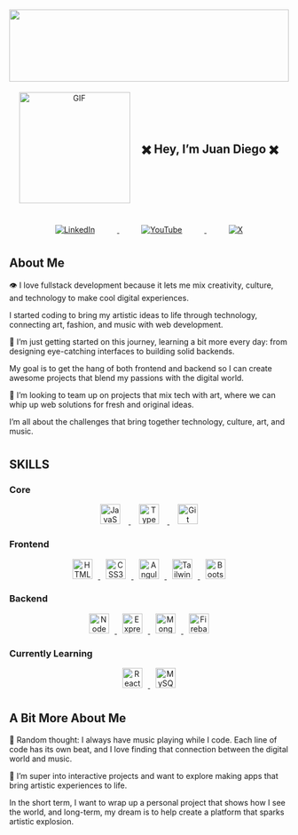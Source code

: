 # <img src="https://i.giphy.com/media/v1.Y2lkPTc5MGI3NjExbmE1OXU5bHo5cGNhNHc4MDExZHVldnl1M2lsZ2w1eXVqM3lwc2UyNyZlcD12MV9pbnRlcm5hbF9naWZfYnlfaWQmY3Q9Zw/ebkfIyR4vM9ry/giphy.gif" width="100%" height="130" />

<div align="center" style="display: flex; align-items: center; justify-content: center;">
  <img src="https://i.giphy.com/media/v1.Y2lkPTc5MGI3NjExNnYyeDFxdDQzcmo2N2I2d3ExYTl2Mm5zdWI4NTlxZDkxajBmdmVtdSZlcD12MV9pbnRlcm5hbF9naWZfYnlfaWQmY3Q9cw/5eLDrEaRGHegx2FeF2/giphy.gif" alt="GIF" style="width:200px; height:200px; margin-right: 20px;" />
  <h2 style="margin: ;">✖️ Hey, I’m Juan Diego ✖️</h2>
</div>

#
<div align="center">
  <a href="https://www.linkedin.com/in/juanjuandii/">
    <img src="https://img.shields.io/badge/linkedin-%230077B5.svg?style=for-the-badge&logo=linkedin&logoColor=white" alt="LinkedIn" style="margin: 0 40px;"/>
  </a>
  <a href="https://www.youtube.com/@JuanJuanDii">
    <img src="https://img.shields.io/badge/YouTube-%23FF0000.svg?style=for-the-badge&logo=YouTube&logoColor=white" alt="YouTube" style="margin: 0 40px;"/>
  </a>
  <a href="https://x.com/JuandiDev">
    <img src="https://img.shields.io/badge/X-%23000000.svg?style=for-the-badge&logo=X&logoColor=white" alt="X" style="margin: 0 40px;"/>
  </a>
</div>

#
## About Me
👁️ I love fullstack development because it lets me mix creativity, culture, and technology to make cool digital experiences.

I started coding to bring my artistic ideas to life through technology, connecting art, fashion, and music with web development.

🎯 I’m just getting started on this journey, learning a bit more every day: from designing eye-catching interfaces to building solid backends.

My goal is to get the hang of both frontend and backend so I can create awesome projects that blend my passions with the digital world.

🔗 I’m looking to team up on projects that mix tech with art, where we can whip up web solutions for fresh and original ideas.

I’m all about the challenges that bring together technology, culture, art, and music.

#

## SKILLS

### Core
<p align="center">
  <a href="https://developer.mozilla.org/en-US/docs/Web/JavaScript" target="_blank" rel="noreferrer">
    <img src="https://raw.githubusercontent.com/danielcranney/readme-generator/main/public/icons/skills/javascript-colored.svg" width="36" height="36" alt="JavaScript" style="margin: 0 15px;"/>
  </a>
  <a href="https://www.typescriptlang.org/" target="_blank" rel="noreferrer">
    <img src="https://raw.githubusercontent.com/danielcranney/readme-generator/main/public/icons/skills/typescript-colored.svg" width="36" height="36" alt="TypeScript" style="margin: 0 15px;"/>
  </a>
  <a href="https://git-scm.com/" target="_blank" rel="noreferrer">
    <img src="https://raw.githubusercontent.com/danielcranney/readme-generator/main/public/icons/skills/git-colored.svg" width="36" height="36" alt="Git" style="margin: 0 15px;"/>
  </a>
</p>

### Frontend
<p align="center">
  <a href="https://developer.mozilla.org/en-US/docs/Glossary/HTML5" target="_blank" rel="noreferrer">
    <img src="https://raw.githubusercontent.com/danielcranney/readme-generator/main/public/icons/skills/html5-colored.svg" width="36" height="36" alt="HTML5" style="margin: 0 10px;"/>
  </a>
  <a href="https://www.w3.org/TR/CSS/#css" target="_blank" rel="noreferrer">
    <img src="https://raw.githubusercontent.com/danielcranney/readme-generator/main/public/icons/skills/css3-colored.svg" width="36" height="36" alt="CSS3" style="margin: 0 10px;"/>
  </a>
  <a href="https://angular.io/" target="_blank" rel="noreferrer">
    <img src="https://raw.githubusercontent.com/danielcranney/readme-generator/main/public/icons/skills/angularjs-colored.svg" width="36" height="36" alt="Angular" style="margin: 0 10px;"/>
  </a>
  <a href="https://tailwindcss.com/" target="_blank" rel="noreferrer">
    <img src="https://raw.githubusercontent.com/danielcranney/readme-generator/main/public/icons/skills/tailwindcss-colored.svg" width="36" height="36" alt="TailwindCSS" style="margin: 0 10px;"/>
  </a>
  <a href="https://getbootstrap.com/" target="_blank" rel="noreferrer">
    <img src="https://raw.githubusercontent.com/danielcranney/readme-generator/main/public/icons/skills/bootstrap-colored.svg" width="36" height="36" alt="Bootstrap" style="margin: 0 10px;"/>
  </a>
</p>

### Backend
<p align="center">
  <a href="https://nodejs.org/en/" target="_blank" rel="noreferrer">
    <img src="https://raw.githubusercontent.com/danielcranney/readme-generator/main/public/icons/skills/nodejs-colored.svg" width="36" height="36" alt="NodeJS" style="margin: 0 10px;"/>
  </a>
  <a href="https://expressjs.com/" target="_blank" rel="noreferrer">
    <img src="https://raw.githubusercontent.com/danielcranney/readme-generator/main/public/icons/skills/express-colored.svg" width="36" height="36" alt="Express" style="margin: 0 10px;"/>
  </a>
  <a href="https://www.mongodb.com/" target="_blank" rel="noreferrer">
    <img src="https://raw.githubusercontent.com/danielcranney/readme-generator/main/public/icons/skills/mongodb-colored.svg" width="36" height="36" alt="MongoDB" style="margin: 0 10px;"/>
  </a>
  <a href="https://firebase.google.com/" target="_blank" rel="noreferrer">
    <img src="https://raw.githubusercontent.com/danielcranney/readme-generator/main/public/icons/skills/firebase-colored.svg" width="36" height="36" alt="Firebase" style="margin: 0 10px;"/>
  </a>
</p>

### Currently Learning
<p align="center">
  <a href="https://reactjs.org/" target="_blank" rel="noreferrer">
    <img src="https://raw.githubusercontent.com/danielcranney/readme-generator/main/public/icons/skills/react-colored.svg" width="36" height="36" alt="React" style="margin: 0 10px;"/>
  </a>
  <a href="https://www.mysql.com/" target="_blank" rel="noreferrer">
    <img src="https://raw.githubusercontent.com/danielcranney/readme-generator/main/public/icons/skills/mysql-colored.svg" width="36" height="36" alt="MySQL" style="margin: 0 10px;"/>
  </a>
</p>

#
## A Bit More About Me
🖤 Random thought: I always have music playing while I code. Each line of code has its own beat, and I love finding that connection between the digital world and music.

🚀 I’m super into interactive projects and want to explore making apps that bring artistic experiences to life.

In the short term, I want to wrap up a personal project that shows how I see the world, and long-term, my dream is to help create a platform that sparks artistic explosion.

